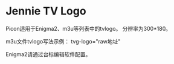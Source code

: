 # Jennie TV Logo
Picon适用于Enigma2、m3u等列表中的tvlogo。
分辨率为300*180。

m3u文件tvlogo写法示例：
tvg-logo="raw地址"

Enigma2请通过台标编辑软件配置。
